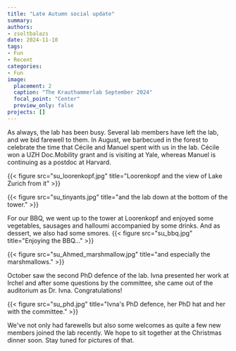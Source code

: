 ```yaml
---
title: "Late Autumn social update"
summary:  
authors: 
- zsoltbalazs
date: 2024-11-10
tags: 
- Fun
- Recent
categories:
- Fun
image:
  placement: 2
  caption: "The Krauthammerlab September 2024"
  focal_point: "Center"
  preview_only: false
projects: []
---
```


As always, the lab has been busy. Several lab members have left the lab, and we bid farewell to them. 
In August, we barbecued in the forest to celebrate the time that Cécile and Manuel spent with us in the lab. Cécile won a UZH Doc.Mobility grant and is visiting at Yale, whereas Manuel is continuing as a postdoc at Harvard.

{{< figure src="su_loorenkopf.jpg" title="Loorenkopf and the view of Lake Zurich from it" >}}

{{< figure src="su_tinyants.jpg" title="and the lab down at the bottom of the tower." >}}

For our BBQ, we went up to the tower at Loorenkopf and enjoyed some vegetables, sausages and halloumi accompanied by some drinks. And as dessert, we also had some smores.
{{< figure src="su_bbq.jpg" title="Enjoying the BBQ..." >}}

{{< figure src="su_Ahmed_marshmallow.jpg" title="and especially the marshmallows." >}}

October saw the second PhD defence of the lab. Ivna presented her work at Irchel and after some questions by the committee, she came out of the auditorium as Dr. Ivna. Congratulations!

{{< figure src="su_phd.jpg" title="Ivna's PhD defence, her PhD hat and her with the committee." >}}

We've not only had farewells but also some welcomes as quite a few new members joined the lab recently. We hope to sit together at the Christmas dinner soon. Stay tuned for pictures of that.



